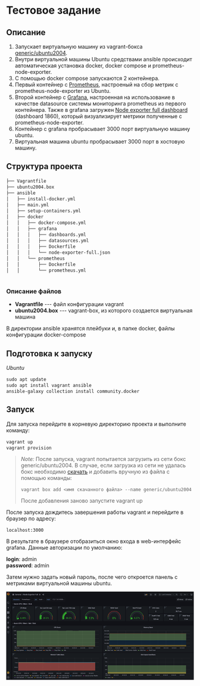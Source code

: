 # Тестовое задание 


## Описание
1. Запускает виртуальную машину из vagrant-бокса [generic/ubuntu2004](https://app.vagrantup.com/generic/ ).
2. Внутри виртуальной машины Ubuntu средствами ansible происходит автоматическая установка docker, docker compose и prometheus-node-exporter.
3. С помощью docker compose запускаются 2 контейнера.
4. Первый контейнер с [Prometheus](https://prometheus.io/), настроеный на сбор метрик с prometheus-node-exporter из Ubuntu.
5. Второй контейнер с [Grafana](https://grafana.com/), настроенная на использование в качестве datasource системы мониторинга prometheus из первого контейнера. Также в grafana загружен [Node exporter full dashboard](https://grafana.com/grafana/dashboards/1860) (dashboard 1860), который визуализирует метрики полученные с prometheus-node-exporter.
6. Контейнер с grafana пробрасывает 3000 порт виртуальную машину ubuntu.
7. Виртуальная машина ubuntu пробрасывает 3000 порт в хостовую машину.

## Структура проекта
```shell
├── Vagrantfile
├── ubuntu2004.box 
├── ansible
│   ├── install-docker.yml
│   ├── main.yml
│   ├── setup-containers.yml
│   ├── docker
│   │   ├── docker-compose.yml
│   │   ├── grafana
│   │   │   ├── dashboards.yml
│   │   │   ├── datasources.yml
│   │   │   ├── Dockerfile
│   │   │   └── node-exporter-full.json
│   │   └── prometheus
│   │       ├── Dockerfile
│   │       └── prometheus.yml


```
### Описание файлов
* **Vagrantfile**     ---  файл конфигурации vagrant
* **ubuntu2004.box**  ---  vagrant-box, из которого создается виртуальная машина

В директории ansible хранятся плейбуки и, в папке docker, файлы конфигурации docker-compose 

## Подготовка к запуску
*Ubuntu*
```shell
sudo apt update
sudo apt install vagrant ansible
ansible-galaxy collection install community.docker
```

## Запуск
Для запуска перейдите в корневую директорию проекта и выполните команду:
```shell
vagrant up
vagrant provision
```
>*Note:*  После запуска, vagrant попытается загрузить из сети бокс generic/ubuntu2004. В случае, если загрузка из сети не удалась бокс необходимо [скачать](https://app.vagrantup.com/generic/) и добавить вручную из файла с помощью команды:  
>```shell 
>vagrant box add <имя скачанного файла> --name generic/ubuntu2004
>```
>После добавления заново запустите vagrant up



После запуска дождитесь завершения работы vagrant и перейдите в браузер по адресу:
```shell
localhost:3000
```
В результате в браузере отобразиться окно входа в web-интерфейс grafana. 
Данные авторизации по умолчанию:

**login**:    admin  
**password**: admin


Затем нужно задать новый пароль, после чего откроется панель с метриками виртуальной машины ubuntu.

![Ubuntu metrics](images/login.png)





